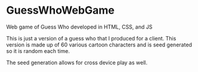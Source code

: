 # GuessWhoWebGame
Web game of Guess Who developed in HTML, CSS, and JS

This is just a version of a guess who that I produced for a client. This version is made up of 60 various cartoon characters and is seed generated so it is random each time. 

The seed generation allows for cross device play as well.
